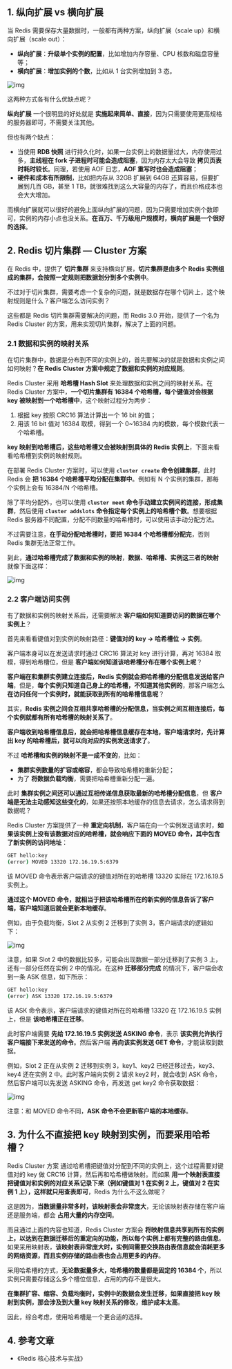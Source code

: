 ## 1. 纵向扩展 vs 横向扩展

当 Redis 需要保存大量数据时，一般都有两种方案，纵向扩展（scale up）和横向扩展（scale out）：

- **纵向扩展**：**升级单个实例的配置**，比如增加内存容量、CPU 核数和磁盘容量等；
- **横向扩展**：**增加实例的个数**，比如从 1 台实例增加到 3 态。

![img](https://run-notes.oss-cn-beijing.aliyuncs.com/notes/https%2Fstatic001.geekbang.org%2Fresource%2Fimage%2F7a%2F1a-2024_01_06-1704527210.jpeg)

这两种方式各有什么优缺点呢？

**纵向扩展** 一个很明显的好处就是 **实施起来简单、直接**，因为只需要使用更高规格的服务器即可，不需要关注其他。

但也有两个缺点：

- 当使用 **RDB 快照** 进行持久化时，如果一台实例上的数据量过大，内存使用过多，**主线程在 fork 子进程时可能会造成阻塞**，因为内存太大会导致 **拷贝页表时耗时较长**。同理，若使用 AOF 日志，**AOF 重写时也会造成阻塞**；
- **硬件和成本有所限制**，比如把内存从 32GB 扩展到 64GB 还算容易，但要扩展到几百 GB，甚至 1 TB，就很难找到这么大容量的内存了，而且价格成本也会大大增加。

而横向扩展就可以很好的避免上面纵向扩展的问题，因为只需要增加实例个数即可，实例的内存小点也没关系。**在百万、千万级用户规模时，横向扩展是一个很好的选择**。

## 2. Redis 切片集群 — Cluster 方案

在 Redis 中，提供了 **切片集群** 来支持横向扩展，**切片集群是由多个 Redis 实例组成的集群，会按照一定规则把数据划分到多个实例中**。

不过对于切片集群，需要考虑一个复杂的问题，就是数据存在哪个切片上，这个映射规则是什么？客户端怎么访问实例？

这些都是 Redis 切片集群需要解决的问题，而 Redis 3.0 开始，提供了一个名为 Redis Cluster 的方案，用来实现切片集群，解决了上面的问题。

### 2.1 数据和实例的映射关系

在切片集群中，数据是分布到不同的实例上的，首先要解决的就是数据和实例之间如何映射？**在 Redis Cluster 方案中规定了数据和实例的对应规则**。

Redis Cluster 采用 **哈希槽 Hash Slot** 来处理数据和实例之间的映射关系。在 Redis Cluster 方案中，**一个切片集群有 16384 个哈希槽，每个键值对会根据 key 被映射到一个哈希槽中**，这个映射过程分为两步：

1. 根据 key 按照 CRC16 算法计算出一个 16 bit 的值；
2. 用该 16 bit 值对 16384 取模，得到一个 0~16384 内的模数，每个模数代表一个哈希槽。

**key 映射到哈希槽后，这些哈希槽又会被映射到具体的 Redis 实例上**，下面来看看哈希槽到实例的映射规则。

在部署 Redis Cluster 方案时，可以使用 **`cluster create` 命令创建集群**，此时 Redis 会 **把 16384 个哈希槽平均分配在集群中**。例如有 N 个实例的集群，那每个实例上会有 16384/N 个哈希槽。

除了平均分配外，也可以使用 **`cluster meet` 命令手动建立实例间的连接，形成集群**，然后使用 **`cluster addslots` 命令指定每个实例上的哈希槽个数**。想要根据 Redis 服务器不同配置，分配不同数量的哈希槽时，可以使用该手动分配方法。

不过需要注意，**在手动分配哈希槽时，要把 16384 个哈希槽都分配完**，否则 Redis 集群无法正常工作。

到此，**通过哈希槽完成了数据和实例的映射**，**数据、哈希槽、实例这三者的映射** 就像下面这样：

![img](https://run-notes.oss-cn-beijing.aliyuncs.com/notes/https%2Fstatic001.geekbang.org%2Fresource%2Fimage%2F7d%2Fab-2024_01_06-1704531224.jpeg)

### 2.2 客户端访问实例

有了数据和实例的映射关系后，还需要解决 **客户端如何知道要访问的数据在哪个实例上**？

首先来看看键值对到实例的映射路径：**键值对的 key -> 哈希槽位 -> 实例**。

客户端本身可以在发送请求时通过 CRC16 算法对 key 进行计算，再对 16384 取模，得到哈希槽位，但是 **客户端如何知道该哈希槽分布在哪个实例上呢**？

**客户端在和集群实例建立连接后，Redis 实例就会把哈希槽的分配信息发送给客户端**，但是，**每个实例只知道自己身上的哈希槽，不知道其他实例的**，那客户端怎么 **在访问任何一个实例时，就能获取到所有的哈希槽信息呢**？

其实，**Redis 实例之间会互相共享哈希槽的分配信息，当实例之间互相连接后，每个实例就都有所有哈希槽的映射关系了**。

**客户端收到哈希槽信息后，就会把哈希槽信息缓存在本地，客户端请求时，先计算出 key 的哈希槽后，就可以向对应的实例发送请求了**。

不过 **哈希槽和实例的映射不是一成不变的**，比如：

- **集群实例数量的扩容或缩容**，都会导致哈希槽的重新分配；
- 为了 **将数据负载均衡**，需要把哈希槽重新分配一遍。

此时 **集群实例之间还可以通过互相传递信息获取最新的哈希槽分配信息**，但 **客户端是无法主动感知这些变化的**，如果还按照本地缓存的信息去请求，怎么请求得到数据呢？

Redis Cluster 方案提供了一种 **重定向机制**，客户端在向一个实例发送请求时，**如果该实例上没有该数据对应的哈希槽，就会响应下面的 MOVED 命令，其中包含了新实例的访问地址**：

```sh
GET hello:key
(error) MOVED 13320 172.16.19.5:6379
```

该 MOVED 命令表示客户端请求的键值对所在的哈希槽 13320 实际在 172.16.19.5 实例上。

**通过这个 MOVED 命令，就相当于把该哈希槽所在的新实例的信息告诉了客户端，客户端知道后就会更新本地缓存**。

例如，由于负载均衡，Slot 2 从实例 2 迁移到了实例 3，客户端请求的逻辑如下：

![img](https://run-notes.oss-cn-beijing.aliyuncs.com/notes/https%2Fstatic001.geekbang.org%2Fresource%2Fimage%2F35%2F09-2024_01_06-1704534955.jpeg)

注意，如果 Slot 2 中的数据比较多，可能会出现数据一部分迁移到了实例 3 上，还有一部分任然在实例 2 中的情况。在这种 **迁移部分完成** 的情况下，客户端会收到一条 ASK 信息，如下所示：

```sh
GET hello:key
(error) ASK 13320 172.16.19.5:6379
```

该 ASK 命令表示，客户端请求的键值对所在的哈希槽 13320 在 172.16.19.5 实例上，但是 **该哈希槽正在迁移**。

此时客户端需要 **先给 172.16.19.5 实例发送 ASKING 命令**，表示 **该实例允许执行客户端接下来发送的命令**。然后客户端 **再向该实例发送 GET 命令**，才能读取到数据。

例如，Slot 2 正在从实例 2 迁移到实例 3，key1、key2 已经迁移过去，key3、key4 还在实例 2 中。此时客户端向实例 2 请求 key2 时，就会收到 ASK 命令，然后客户端可以先发送 ASKING 命令，再发送 get key2 命令获取数据：

![img](https://run-notes.oss-cn-beijing.aliyuncs.com/notes/https%2Fstatic001.geekbang.org%2Fresource%2Fimage%2Fe9%2Fb0-2024_01_06-1704536177.jpeg)

注意：和 MOVED 命令不同，**ASK 命令不会更新客户端的本地缓存**。

## 3. 为什么不直接把 key 映射到实例，而要采用哈希槽？

Redis Cluster 方案 通过哈希槽把键值对分配到不同的实例上，这个过程需要对键值对的 key 做 CRC16 计算，然后再和哈希槽做映射。而如果 **用一个映射表直接把键值对和实例的对应关系记录下来（例如键值对 1 在实例 2 上，键值对 2 在实例 1 上），这样就只用查表即可**，Redis 为什么不这么做呢？

这是因为，**当数据量非常多时，该映射表会非常庞大**，无论该映射表存储在客户端还是服务端，都会 **占用大量的内存空间**。

而且通过上面的内容也知道，Redis Cluster 方案会 **将映射信息共享到所有的实例上，以达到在数据迁移后的重定向的功能，所以每个实例上都有完整的路由信息**。如果采用映射表，**该映射表非常庞大时，实例间需要交换路由表信息就会消耗更多的网络资源，而且实例存储的路由表也会占用更多的内存**。

采用哈希槽的方式，**无论数据量多大，哈希槽的数量都是固定的 16384 个**，所以实例只需要存储这么多个槽位信息，占用的内存不是很大。

**在集群扩容、缩容、负载均衡时，实例中的数据会发生迁移，如果直接把 key 映射到实例，那会涉及到大量 key 映射关系的修改，维护成本太高**。

因此，综合考虑，使用哈希槽是一个更合适的选择。

## 4. 参考文章

- 《Redis 核心技术与实战》



